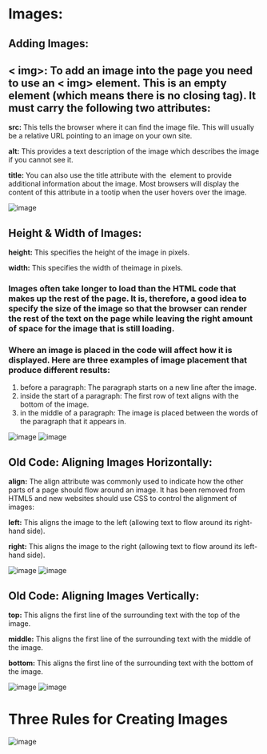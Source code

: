 # Images:
## Adding Images:
## < img>:  To add an image into the page you need to use an < img> element. This is an empty element (which means there is no closing tag). It must carry the following two attributes:
**src:** This tells the browser where it can find the image file. This will usually be a relative URL pointing to an image on your own site. 

**alt:** This provides a text description of the image which describes the image if you cannot see it. 

**title:** You can also use the title attribute with the <img> element to provide additional information about the image. Most browsers will display the content of this attribute in a tootip when the user hovers over the image.

![image](https://user-images.githubusercontent.com/79833733/111528570-ff54de80-8769-11eb-8fdd-75169a7d6d2d.png)


## Height & Width of Images:
**height:** This specifies the height of the image in pixels. 

**width:** This specifies the width of theimage in pixels.

### Images often take longer to load than the HTML code that makes up the rest of the page. It is, therefore, a good idea to specify the size of the image so that the browser can render the rest of the text on the page while leaving the right amount of space for the image that is still loading.


### Where an image is placed in the code will affect how it is displayed. Here are three examples of image placement that produce different results:

1. before a paragraph: The paragraph starts on a new line after the image.
2. inside the start of a paragraph: The first row of text aligns with the bottom of the image.
3. in the middle of a paragraph: The image is placed between the words of the paragraph that it appears in.


![image](https://user-images.githubusercontent.com/79833733/111529848-4db6ad00-876b-11eb-8d9a-30ee620aea37.png)                   ![image](https://user-images.githubusercontent.com/79833733/111529958-6fb02f80-876b-11eb-9c6f-9d138ecd08c2.png)





## Old Code: Aligning Images Horizontally:
**align:**  The align attribute was commonly used to indicate how the other parts of a page should flow around an image. It has been removed from HTML5 and new websites should use CSS to control the alignment of images:

**left:**
This aligns the image to the left (allowing text to flow around its right-hand side).

**right:** 
This aligns the image to the right (allowing text to flow around its left-hand side).

![image](https://user-images.githubusercontent.com/79833733/111530842-77bc9f00-876c-11eb-9144-033140e4fd7c.png)             ![image](https://user-images.githubusercontent.com/79833733/111530897-899e4200-876c-11eb-8fa2-edccb5a19809.png)

## Old Code: Aligning Images Vertically:

**top:**
This aligns the first line of the surrounding text with the top of the image.

**middle:**
This aligns the first line of the surrounding text with the middle of the image.

**bottom:**
This aligns the first line of the surrounding text with the bottom of the image.


![image](https://user-images.githubusercontent.com/79833733/111531588-6627c700-876d-11eb-9df6-9312b1ce5caa.png)                     ![image](https://user-images.githubusercontent.com/79833733/111531673-86578600-876d-11eb-8132-6242f0e29514.png)

#                                     Three Rules for Creating Images

   ![image](https://user-images.githubusercontent.com/79833733/111532783-b6ebef80-876e-11eb-87c6-e70befa5ef5f.png)


